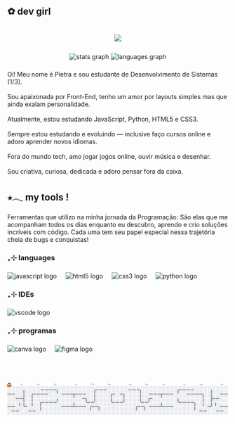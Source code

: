 <h2 align="left">✿  dev  girl</h2>

###

<br clear="both">

<div align="center">
  <img height="60" src="https://readme-typing-svg.demolab.com?font=Fira+Code&pause=1000&color=ff6e96&background=282A3600&center=true&width=435&lines=Welcome+to+my+profile!;Hello%2C+I'm+Pietra+Mainini!;But+you+can+call+me+Nini;I'm+17+years+old;I'm+a+Software+Development+Student"  />
</div>

###

<div align="center">
  <img src="https://github-readme-stats.vercel.app/api?username=pietramainini&hide_title=false&hide_rank=false&show_icons=true&include_all_commits=true&count_private=true&disable_animations=false&theme=dracula&locale=en&hide_border=false" height="100" alt="stats graph"/>
  <img src="https://github-readme-stats.vercel.app/api/top-langs?username=pietramainini&locale=en&hide_title=false&layout=compact&card_width=320&langs_count=5&theme=dracula&hide_border=false" height="100" alt="languages graph"/>
</div>

###

<p align="left">Oi! Meu nome é Pietra e sou estudante de Desenvolvimento de Sistemas (1/3).<br><br>Sou apaixonada por Front-End, tenho um amor por layouts simples mas que ainda exalam personalidade.<br><br>Atualmente, estou estudando JavaScript, Python, HTML5 e CSS3.<br><br>Sempre estou estudando e evoluindo — inclusive faço cursos online e adoro aprender novos idiomas. <br><br>Fora do mundo tech, amo jogar jogos online, ouvir música e desenhar.<br><br>Sou criativa, curiosa, dedicada e adoro pensar fora da caixa.</p>

###

<h2 align="left">⭑𓂃 my tools !</h2>

###

<p align="left">Ferramentas que utilizo na minha jornada da Programação: São elas que me acompanham todos os dias enquanto eu descubro, aprendo e crio soluções incríveis com código. Cada uma tem seu papel especial nessa trajetória cheia de bugs e conquistas!</p>

###

<h3 align="left">₊⊹ languages</h3>

###

<div align="left">
  <img src="https://cdn.jsdelivr.net/gh/devicons/devicon/icons/javascript/javascript-original.svg" height="30" alt="javascript logo"  />
  <img width="12" />
  <img src="https://cdn.jsdelivr.net/gh/devicons/devicon/icons/html5/html5-original.svg" height="30" alt="html5 logo"  />
  <img width="12" />
  <img src="https://cdn.jsdelivr.net/gh/devicons/devicon/icons/css3/css3-original.svg" height="30" alt="css3 logo"  />
  <img width="12" />
  <img src="https://cdn.jsdelivr.net/gh/devicons/devicon/icons/python/python-original.svg" height="30" alt="python logo"  />
</div>

###

<h3 align="left">₊⊹ IDEs</h3>

###

<div align="left">
  <img src="https://cdn.jsdelivr.net/gh/devicons/devicon/icons/vscode/vscode-original.svg" height="30" alt="vscode logo"  />
</div>

###

<h3 align="left">₊⊹ programas</h3>

###

<div align="left">
  <img src="https://cdn.jsdelivr.net/gh/devicons/devicon/icons/canva/canva-original.svg" height="30" alt="canva logo"  />
  <img width="12" />
  <img src="https://cdn.jsdelivr.net/gh/devicons/devicon/icons/figma/figma-original.svg" height="30" alt="figma logo"  />
</div>

###

<br clear="both">

<h2 align="left"></h2>

###

<picture>
  <source media="(prefers-color-scheme: dark)" srcset="https://raw.githubusercontent.com/pietramainini/pietramainini/output/pacman-contribution-graph-dark.svg">
  <source media="(prefers-color-scheme: light)" srcset="https://raw.githubusercontent.com/pietramainini/pietramainini/output/pacman-contribution-graph.svg">
  <img alt="pacman contribution graph" src="https://raw.githubusercontent.com/pietramainini/pietramainini/output/pacman-contribution-graph.svg">
</picture>

###
